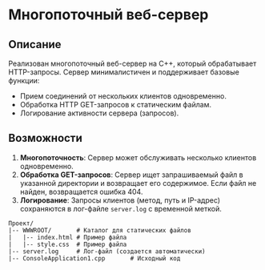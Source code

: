 # Многопоточный веб-сервер

## Описание
Реализован многопоточный веб-сервер на C++, который обрабатывает HTTP-запросы. Сервер минималистичен и поддерживает базовые функции:

- Прием соединений от нескольких клиентов одновременно.
- Обработка HTTP GET-запросов к статическим файлам.
- Логирование активности сервера (запросов).

## Возможности

1. **Многопоточность**: Сервер может обслуживать несколько клиентов одновременно.
2. **Обработка GET-запросов**: Сервер ищет запрашиваемый файл в указанной директории и возвращает его содержимое. Если файл не найден, возвращается ошибка 404.
3. **Логирование**: Запросы клиентов (метод, путь и IP-адрес) сохраняются в лог-файле `server.log` с временной меткой.

```
Проект/
|-- WWWROOT/       # Каталог для статических файлов
|   |-- index.html # Пример файла
|   |-- style.css  # Пример файла
|-- server.log     # Лог-файл (создается автоматически)
|-- ConsoleApplication1.cpp       # Исходный код
```
